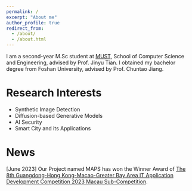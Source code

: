 ```yaml
---
permalink: /
excerpt: "About me"
author_profile: true
redirect_from: 
  - /about/
  - /about.html
---
```


 I am a second-year M.Sc student at [MUST](https://www.must.edu.mo), School of Computer Science and Engineering, advised by Prof. Jinyu Tian. I obtained my bachelor degree from Foshan University, advised by Prof. Chuntao Jiang.

Research Interests
======
- Synthetic Image Detection
- Diffusion-based Generative Models
- AI Security
- Smart City and its Applications

News
======
\[June 2023\] Our Project named MAPS has won the Winner Award of [The 8th Guangdong-Hong Kong-Macao-Greater Bay Area IT Application Development Competition 2023 Macau Sub-Competition](https://www.aidit.org/registration/732).
